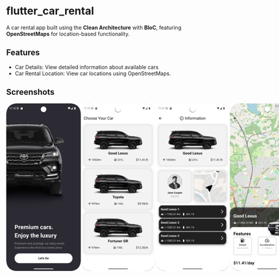 # flutter_car_rental

A car rental app built using the **Clean Architecture** with **BloC**, featuring **OpenStreetMaps** for location-based functionality.

## Features

- Car Details: View detailed information about available cars
- Car Rental Location: View car locations using OpenStreetMaps.

## Screenshots

<div style="display: flex; justify-content: space-between;">
  <img src="assets/screenshots/1.png" width="200" />
  <img src="assets/screenshots/2.png" width="200" />
  <img src="assets/screenshots/3.png" width="200" />
  <img src="assets/screenshots/4.png" width="200" />
</div>